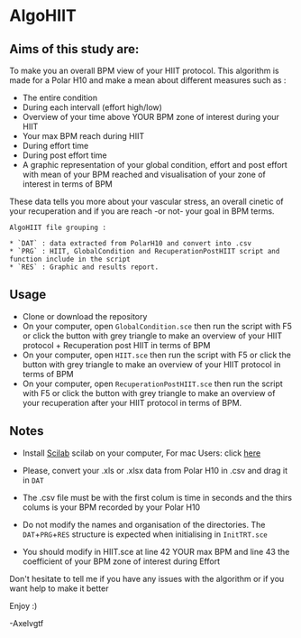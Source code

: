 # AlgoHIIT
## Aims of this study are:

To make you an overall BPM view of your HIIT protocol.
This algorithm is made for a Polar H10 and make a mean about different measures such as : 
* The entire condition
* During each intervall (effort high/low)
* Overview of your time above YOUR BPM zone of interest during your HIIT
* Your max BPM reach during HIIT
* During effort time
* During post effort time
* A graphic representation of your global condition, effort and post effort with mean of your BPM reached and visualisation of your zone of interest in terms of BPM

These data tells you more about your vascular stress, an overall cinetic of your recuperation and if you are reach -or not- your goal in BPM terms.
	
	AlgoHIIT file grouping : 
	
	* `DAT` : data extracted from PolarH10 and convert into .csv
	* `PRG` : HIIT, GlobalCondition and RecuperationPostHIIT script and function include in the script 
	* `RES` : Graphic and results report.
	      

## Usage

* Clone or download the repository
* On your computer, open `GlobalCondition.sce` then run the script with F5 or click the button with grey triangle to make an overview of your HIIT protocol + Recuperation post HIIT in terms of BPM
* On your computer, open `HIIT.sce` then run the script with F5 or click the button with grey triangle to make an overview of your HIIT protocol in terms of BPM
* On your computer, open `RecuperationPostHIIT.sce` then run the script with F5 or click the button with grey triangle to make an overview of your recuperation after your HIIT protocol in terms of BPM.

	  
## Notes 
	  
* Install [Scilab](https://www.scilab.org) scilab on your computer, For mac Users: click [here](https://www.utc.fr/~mottelet/scilab_for_macOS.html)

* Please, convert your .xls or .xlsx data from Polar H10 in .csv and drag it in `DAT`
* The .csv file must be with the first colum is time in seconds and the thirs colums is your BPM recorded by your Polar H10

* Do not modify the names and organisation of the directories.
  The `DAT`+`PRG`+`RES` structure is expected when initialising in `InitTRT.sce`
  
* You should modify in HIIT.sce at line 42 YOUR max BPM and line 43 the coefficient of your BPM zone of interest during Effort 


Don't hesitate to tell me if you have any issues with the algorithm or if you want help to make it better 

Enjoy :)

-Axelvgtf
